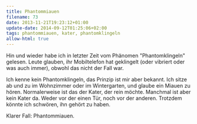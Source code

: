 ```yaml
---
title: Phantommiauen
filename: 73
date: 2013-11-21T19:23:12+01:00
update-date: 2014-09-12T01:25:06+02:00
tags: phantommiauen, kater, phantomklingeln
allow-html: true
---
```


<p>Hin und wieder habe ich in letzter Zeit vom Phänomen "Phantomklingeln" gelesen. Leute glauben, ihr Mobiltelefon hat geklingelt (oder vibriert oder was auch immer), obwohl das nicht der Fall war.</p>

<p>Ich kenne kein Phantomklingeln, das Prinzip ist mir aber bekannt. Ich sitze ab und zu im Wohnzimmer oder im Wintergarten, und glaube ein Miauen zu hören. Normalerweise ist das der Kater, der rein möchte. Manchmal ist aber kein Kater da. Weder vor der einen Tür, noch vor der anderen. Trotzdem könnte ich schwören, ihn gehört zu haben.</p>

<p>Klarer Fall: Phantommiauen.</p>


